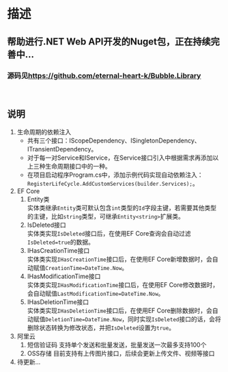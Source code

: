# 描述
## 帮助进行.NET Web API开发的Nuget包，正在持续完善中...
### 源码见<https://github.com/eternal-heart-k/Bubble.Library>
<br>

## 说明
1. 生命周期的依赖注入
    - 共有三个接口：IScopeDependency、ISingletonDependency、ITransientDependency。
    - 对于每一对Service和IService，在Service接口引入中根据需求再添加以上三种生命周期接口中的一种。
    - 在项目启动程序Program.cs中，添加示例代码实现自动依赖注入：`RegisterLifeCycle.AddCustomServices(builder.Services);`。
2. EF Core
    1. Entity类<br>
    实体类继承`Entity`类可默认包含`int`类型的`Id`字段主键，若需要其他类型的主键，比如`string`类型，可继承`Entity<string>`扩展类。
    2. IsDeleted接口<br>
    实体类实现`IsDeleted`接口后，在使用EF Core查询会自动过滤`IsDeleted=true`的数据。
    3. IHasCreationTime接口<br>
    实体类实现`IHasCreationTime`接口后，在使用EF Core新增数据时，会自动赋值`CreationTime=DateTime.Now`。
    4. IHasModificationTime接口<br>
    实体类实现`IHasModificationTime`接口后，在使用EF Core修改数据时，会自动赋值`LastModificationTime=DateTime.Now`。
    5. IHasDeletionTime接口<br>
    实体类实现`IHasDeletionTime`接口后，在使用EF Core删除数据时，会自动赋值`DeletionTime=DateTime.Now`，同时实现`IsDeleted`接口的话，会将删除状态转换为修改状态，并把`IsDeleted`设置为`true`。
3. 阿里云
    1. 短信验证码
    支持单个发送和批量发送，批量发送一次最多支持100个
    2. OSS存储
    目前支持有上传图片接口，后续会更新上传文件、视频等接口
4. 待更新...


